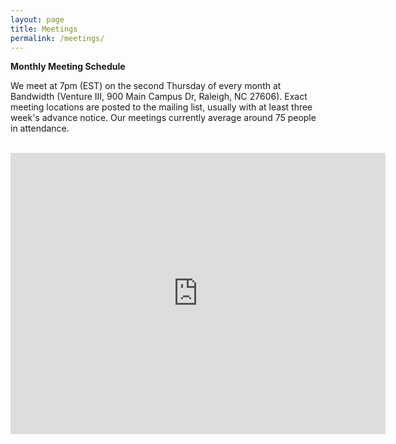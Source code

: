 ```yaml
---
layout: page
title: Meetings
permalink: /meetings/
---
```



**Monthly Meeting Schedule**

We meet at 7pm (EST) on the second Thursday of every month at Bandwidth (Venture III, 900 Main Campus Dr, Raleigh, NC 27606). Exact meeting locations are posted to the mailing list, usually with at least three week's advance notice. Our meetings currently average around 75 people in attendance. 

<br/>
<iframe src="https://www.google.com/maps/embed?pb=!1m18!1m12!1m3!1d3237.08213825711!2d-78.6797571844673!3d35.773358632520655!2m3!1f0!2f0!3f0!3m2!1i1024!2i768!4f13.1!3m3!1m2!1s0x89acf59fa80ec3a3%3A0x5f84856229f5e8cf!2s900+Main+Campus+Dr%2C+Raleigh%2C+NC+27606!5e0!3m2!1sen!2sus!4v1464139076342" width="600" height="450" frameborder="0" style="border:0" allowfullscreen></iframe>
